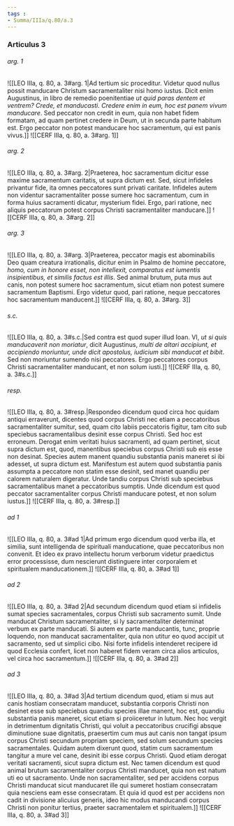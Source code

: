 ```yaml
---
tags : 
- Summa/IIIa/q.80/a.3
---
```


### Articulus 3

###### arg. 1
![[LEO IIIa, q. 80, a. 3#arg. 1|Ad tertium sic proceditur. Videtur quod nullus possit manducare Christum sacramentaliter nisi homo iustus. Dicit enim Augustinus, in libro de remedio poenitentiae *ut quid paras dentem et ventrem? Crede, et manducasti. Credere enim in eum, hoc est panem vivum manducare*. Sed peccator non credit in eum, quia non habet fidem formatam, ad quam pertinet credere in Deum, ut in secunda parte habitum est. Ergo peccator non potest manducare hoc sacramentum, qui est panis vivus.]]
![[CERF IIIa, q. 80, a. 3#arg. 1]]

###### arg. 2
![[LEO IIIa, q. 80, a. 3#arg. 2|Praeterea, hoc sacramentum dicitur esse maxime sacramentum caritatis, ut supra dictum est. Sed, sicut infideles privantur fide, ita omnes peccatores sunt privati caritate. Infideles autem non videntur sacramentaliter posse sumere hoc sacramentum, cum in forma huius sacramenti dicatur, mysterium fidei. Ergo, pari ratione, nec aliquis peccatorum potest corpus Christi sacramentaliter manducare.]]
![[CERF IIIa, q. 80, a. 3#arg. 2]]

###### arg. 3
![[LEO IIIa, q. 80, a. 3#arg. 3|Praeterea, peccator magis est abominabilis Deo quam creatura irrationalis, dicitur enim in Psalmo de homine peccatore, *homo, cum in honore esset, non intellexit, comparatus est iumentis insipientibus, et similis factus est illis*. Sed animal brutum, puta mus aut canis, non potest sumere hoc sacramentum, sicut etiam non potest sumere sacramentum Baptismi. Ergo videtur quod, pari ratione, neque peccatores hoc sacramentum manducent.]]
![[CERF IIIa, q. 80, a. 3#arg. 3]]

###### s.c.
![[LEO IIIa, q. 80, a. 3#s.c.|Sed contra est quod super illud Ioan. VI, *ut si quis manducaverit non moriatur*, dicit Augustinus, *multi de altari accipiunt, et accipiendo moriuntur, unde dicit apostolus, iudicium sibi manducat et bibit*. Sed non moriuntur sumendo nisi peccatores. Ergo peccatores corpus Christi sacramentaliter manducant, et non solum iusti.]]
![[CERF IIIa, q. 80, a. 3#s.c.]]

###### resp.
![[LEO IIIa, q. 80, a. 3#resp.|Respondeo dicendum quod circa hoc quidam antiqui erraverunt, dicentes quod corpus Christi nec etiam a peccatoribus sacramentaliter sumitur, sed, quam cito labiis peccatoris figitur, tam cito sub speciebus sacramentalibus desinit esse corpus Christi. Sed hoc est erroneum. Derogat enim veritati huius sacramenti, ad quam pertinet, sicut supra dictum est, quod, manentibus speciebus corpus Christi sub eis esse non desinat. Species autem manent quandiu substantia panis maneret si ibi adesset, ut supra dictum est. Manifestum est autem quod substantia panis assumpta a peccatore non statim esse desinit, sed manet quandiu per calorem naturalem digeratur. Unde tandiu corpus Christi sub speciebus sacramentalibus manet a peccatoribus sumptis. Unde dicendum est quod peccator sacramentaliter corpus Christi manducare potest, et non solum iustus.]]
![[CERF IIIa, q. 80, a. 3#resp.]]

###### ad 1
![[LEO IIIa, q. 80, a. 3#ad 1|Ad primum ergo dicendum quod verba illa, et similia, sunt intelligenda de spirituali manducatione, quae peccatoribus non convenit. Et ideo ex pravo intellectu horum verborum videtur praedictus error processisse, dum nescierunt distinguere inter corporalem et spiritualem manducationem.]]
![[CERF IIIa, q. 80, a. 3#ad 1]]

###### ad 2
![[LEO IIIa, q. 80, a. 3#ad 2|Ad secundum dicendum quod etiam si infidelis sumat species sacramentales, corpus Christi sub sacramento sumit. Unde manducat Christum sacramentaliter, si ly sacramentaliter determinat verbum ex parte manducati. Si autem ex parte manducantis, tunc, proprie loquendo, non manducat sacramentaliter, quia non utitur eo quod accipit ut sacramento, sed ut simplici cibo. Nisi forte infidelis intenderet recipere id quod Ecclesia confert, licet non haberet fidem veram circa alios articulos, vel circa hoc sacramentum.]]
![[CERF IIIa, q. 80, a. 3#ad 2]]

###### ad 3
![[LEO IIIa, q. 80, a. 3#ad 3|Ad tertium dicendum quod, etiam si mus aut canis hostiam consecratam manducet, substantia corporis Christi non desinet esse sub speciebus quandiu species illae manent, hoc est, quandiu substantia panis maneret, sicut etiam si proiiceretur in lutum. Nec hoc vergit in detrimentum dignitatis Christi, qui voluit a peccatoribus crucifigi absque diminutione suae dignitatis, praesertim cum mus aut canis non tangat ipsum corpus Christi secundum propriam speciem, sed solum secundum species sacramentales. Quidam autem dixerunt quod, statim cum sacramentum tangitur a mure vel cane, desinit ibi esse corpus Christi. Quod etiam derogat veritati sacramenti, sicut supra dictum est. Nec tamen dicendum est quod animal brutum sacramentaliter corpus Christi manducet, quia non est natum uti eo ut sacramento. Unde non sacramentaliter, sed per accidens corpus Christi manducat sicut manducaret ille qui sumeret hostiam consecratam quia nesciens eam esse consecratam. Et quia id quod est per accidens non cadit in divisione alicuius generis, ideo hic modus manducandi corpus Christi non ponitur tertius, praeter sacramentalem et spiritualem.]]
![[CERF IIIa, q. 80, a. 3#ad 3]]

